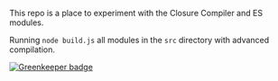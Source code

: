 This repo is a place to experiment with the Closure Compiler and ES modules.

Running `node build.js` all modules in the `src` directory with advanced compilation.


[![Greenkeeper badge](https://badges.greenkeeper.io/tschaub/closure-es-modules.svg)](https://greenkeeper.io/)